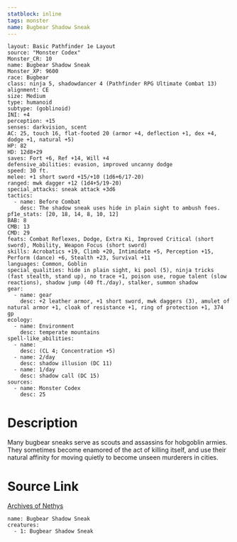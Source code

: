```yaml
---
statblock: inline
tags: monster
name: Bugbear Shadow Sneak
---
```

```statblock
layout: Basic Pathfinder 1e Layout
source: "Monster Codex"
Monster_CR: 10
name: Bugbear Shadow Sneak
Monster_XP: 9600
race: Bugbear
class: ninja 5, shadowdancer 4 (Pathfinder RPG Ultimate Combat 13)
alignment: CE
size: Medium
type: humanoid
subtype: (goblinoid)
INI: +4
perception: +15
senses: darkvision, scent
AC: 25, touch 16, flat-footed 20 (armor +4, deflection +1, dex +4, dodge +1, natural +5)
HP: 82
HD: 12d8+29
saves: Fort +6, Ref +14, Will +4
defensive_abilities: evasion, improved uncanny dodge
speed: 30 ft.
melee: +1 short sword +15/+10 (1d6+6/17-20)
ranged: mwk dagger +12 (1d4+5/19-20)
special_attacks: sneak attack +3d6
tactics:
  - name: Before Combat
    desc: The shadow sneak uses hide in plain sight to ambush foes.
pf1e_stats: [20, 18, 14, 8, 10, 12]
BAB: 8
CMB: 13
CMD: 29
feats: Combat Reflexes, Dodge, Extra Ki, Improved Critical (short sword), Mobility, Weapon Focus (short sword)
skills: Acrobatics +19, Climb +20, Intimidate +5, Perception +15, Perform (dance) +6, Stealth +23, Survival +11
languages: Common, Goblin
special_qualities: hide in plain sight, ki pool (5), ninja tricks (fast stealth, stand up), no trace +1, poison use, rogue talent (slow reactions), shadow jump (40 ft./day), stalker, summon shadow
gear:
  - name: gear
    desc: +2 leather armor, +1 short sword, mwk daggers (3), amulet of natural armor +1, cloak of resistance +1, ring of protection +1, 374 gp
ecology:
  - name: Environment
    desc: temperate mountains
spell-like_abilities:
  - name:
    desc: (CL 4; Concentration +5)
  - name: 2/day
    desc: shadow illusion (DC 11)
  - name: 1/day
    desc: shadow call (DC 15)
sources:
  - name: Monster Codex
    desc: 25
```
# Description
Many bugbear sneaks serve as scouts and assassins for hobgoblin armies. They sometimes become enamored of the act of killing itself, and use their natural affinity for moving quietly to become unseen murderers in cities.
# Source Link
[Archives of Nethys](https://aonprd.com/MonsterDisplay.aspx?ItemName=Bugbear%20Shadow%20Sneak)
```encounter-table
name: Bugbear Shadow Sneak
creatures:
  - 1: Bugbear Shadow Sneak
```
